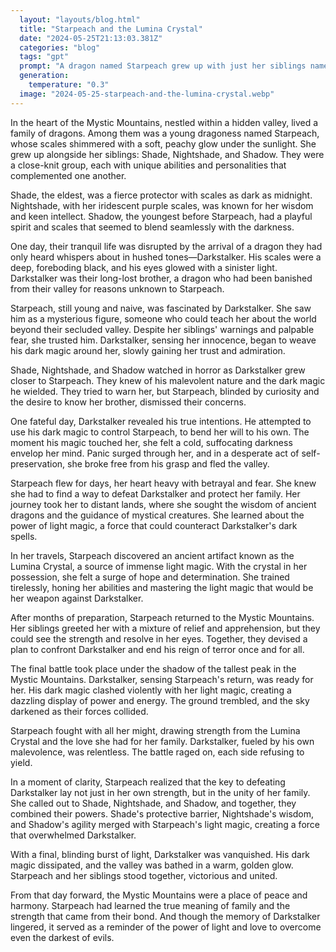 ```yaml
---
  layout: "layouts/blog.html"
  title: "Starpeach and the Lumina Crystal"
  date: "2024-05-25T21:13:03.381Z"
  categories: "blog"
  tags: "gpt"
  prompt: "A dragon named Starpeach grew up with just her siblings named Shade,Nightshade, and Shadow and one day her other brother named Darkstalker she never knew existed came back but STarpeach was still young and trusted him even though he was evil and her siblings were all afraid of him but it all changes when one day he tries to use is magic to control her and she runs away to find a way to defeat him and defeats him in a final battle"
  generation: 
    temperature: "0.3"
  image: "2024-05-25-starpeach-and-the-lumina-crystal.webp"
---
```

In the heart of the Mystic Mountains, nestled within a hidden valley, lived a family of dragons. Among them was a young dragoness named Starpeach, whose scales shimmered with a soft, peachy glow under the sunlight. She grew up alongside her siblings: Shade, Nightshade, and Shadow. They were a close-knit group, each with unique abilities and personalities that complemented one another.

Shade, the eldest, was a fierce protector with scales as dark as midnight. Nightshade, with her iridescent purple scales, was known for her wisdom and keen intellect. Shadow, the youngest before Starpeach, had a playful spirit and scales that seemed to blend seamlessly with the darkness.

One day, their tranquil life was disrupted by the arrival of a dragon they had only heard whispers about in hushed tones—Darkstalker. His scales were a deep, foreboding black, and his eyes glowed with a sinister light. Darkstalker was their long-lost brother, a dragon who had been banished from their valley for reasons unknown to Starpeach.

Starpeach, still young and naive, was fascinated by Darkstalker. She saw him as a mysterious figure, someone who could teach her about the world beyond their secluded valley. Despite her siblings' warnings and palpable fear, she trusted him. Darkstalker, sensing her innocence, began to weave his dark magic around her, slowly gaining her trust and admiration.

Shade, Nightshade, and Shadow watched in horror as Darkstalker grew closer to Starpeach. They knew of his malevolent nature and the dark magic he wielded. They tried to warn her, but Starpeach, blinded by curiosity and the desire to know her brother, dismissed their concerns.

One fateful day, Darkstalker revealed his true intentions. He attempted to use his dark magic to control Starpeach, to bend her will to his own. The moment his magic touched her, she felt a cold, suffocating darkness envelop her mind. Panic surged through her, and in a desperate act of self-preservation, she broke free from his grasp and fled the valley.

Starpeach flew for days, her heart heavy with betrayal and fear. She knew she had to find a way to defeat Darkstalker and protect her family. Her journey took her to distant lands, where she sought the wisdom of ancient dragons and the guidance of mystical creatures. She learned about the power of light magic, a force that could counteract Darkstalker's dark spells.

In her travels, Starpeach discovered an ancient artifact known as the Lumina Crystal, a source of immense light magic. With the crystal in her possession, she felt a surge of hope and determination. She trained tirelessly, honing her abilities and mastering the light magic that would be her weapon against Darkstalker.

After months of preparation, Starpeach returned to the Mystic Mountains. Her siblings greeted her with a mixture of relief and apprehension, but they could see the strength and resolve in her eyes. Together, they devised a plan to confront Darkstalker and end his reign of terror once and for all.

The final battle took place under the shadow of the tallest peak in the Mystic Mountains. Darkstalker, sensing Starpeach's return, was ready for her. His dark magic clashed violently with her light magic, creating a dazzling display of power and energy. The ground trembled, and the sky darkened as their forces collided.

Starpeach fought with all her might, drawing strength from the Lumina Crystal and the love she had for her family. Darkstalker, fueled by his own malevolence, was relentless. The battle raged on, each side refusing to yield.

In a moment of clarity, Starpeach realized that the key to defeating Darkstalker lay not just in her own strength, but in the unity of her family. She called out to Shade, Nightshade, and Shadow, and together, they combined their powers. Shade's protective barrier, Nightshade's wisdom, and Shadow's agility merged with Starpeach's light magic, creating a force that overwhelmed Darkstalker.

With a final, blinding burst of light, Darkstalker was vanquished. His dark magic dissipated, and the valley was bathed in a warm, golden glow. Starpeach and her siblings stood together, victorious and united.

From that day forward, the Mystic Mountains were a place of peace and harmony. Starpeach had learned the true meaning of family and the strength that came from their bond. And though the memory of Darkstalker lingered, it served as a reminder of the power of light and love to overcome even the darkest of evils.
